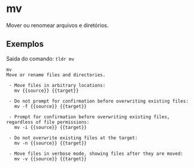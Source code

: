 # mv

Mover ou renomear arquivos e diretórios.

## Exemplos


Saida do comando: `tldr mv`


```
mv
Move or rename files and directories.

 - Move files in arbitrary locations:
   mv {{source}} {{target}}

 - Do not prompt for confirmation before overwriting existing files:
   mv -f {{source}} {{target}}

 - Prompt for confirmation before overwriting existing files, regardless of file permissions:
   mv -i {{source}} {{target}}

 - Do not overwrite existing files at the target:
   mv -n {{source}} {{target}}

 - Move files in verbose mode, showing files after they are moved:
   mv -v {{source}} {{target}}
```
